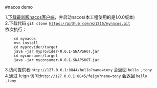 
#nacos demo

1.[下载最新版nacos客户端](https://github.com/alibaba/nacos/releases)，并启动nacos(本工程使用的是1.0.0版本)<br/>
2.下载代码 <code>git clone https://github.com/ez1215/mynacos.git</code><br/>
依次执行：<br/>
```
    cd mynacos
    mvn install
    cd myprovider/target
    java -jar myprovider-0.0.1-SNAPSHOT.jar
    cd myconsumer/target
    java -jar myconsumer-0.0.1-SNAPSHOT.jar
```
3.访问提供者:`http://127.0.0.1:8844/hello?name=tony`  会返回 `hello ,tony`<br/>
4.通过 feign 访问:`http://127.0.0.1:8845/feign?name=tony`  会返回 `hello ,tony`